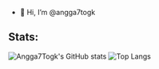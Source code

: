 - 👋 Hi, I’m @angga7togk
## Stats:
![Angga7Togk's GitHub stats](https://github-readme-stats.vercel.app/api?username=Angga7togk&show_icons=true&theme=dracula)
![Top Langs](https://github-readme-stats.vercel.app/api/top-langs/?username=Angga7togk&layout=compact&theme=dracula)
